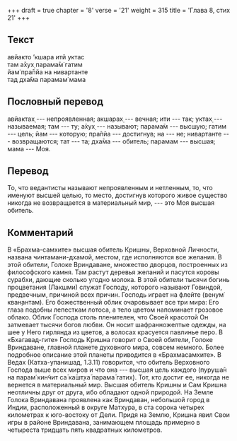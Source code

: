+++
draft = true
chapter = '8'
verse = '21'
weight = 315
title = 'Глава 8, стих 21'
+++
## Текст

авйакто ’кшара итй уктас  
там а̄хух̣ парама̄м̇ гатим  
йам̇ пра̄пйа на нивартанте  
тад дха̄ма парамам̇ мама

## Пословный перевод

авйактах̣ --- непроявленная; акшарах̣ --- вечная; ити --- так; уктах̣ ---
называемая; там --- ту; а̄хух̣ --- называют; парама̄м --- высшую; гатим ---
цель; йам --- которую; пра̄пйа --- достигнув; на --- не; нивартанте ---
возвращаются; тат --- та; дха̄ма --- обитель; парамам --- высшая; мама
--- Моя.

## Перевод

То, что ведантисты называют непроявленным и нетленным, то, что именуют
высшей целью, то место, достигнув которого живое существо никогда не
возвращается в материальный мир, --- это Моя высшая обитель.

## Комментарий

В «Брахма-самхите» высшая обитель Кришны, Верховной Личности, названа
чинтамани-дхамой, местом, где исполняются все желания. В этой обители,
Голоке Вриндаване, множество дворцов, построенных из философского камня.
Там растут деревья желаний и пасутся коровы сурабхи, дающие сколько
угодно молока. В этой обители тысячи богинь процветания (Лакшми) служат
Господу, которого называют Говиндой, предвечным, причиной всех причин.
Господь играет на флейте (вен̣ум̇ кван̣антам). Его божественный облик
очаровывает все три мира: Его глаза подобны лепесткам лотоса, а тело
цветом напоминает грозовое облако. Облик Господа столь пленителен, что
Своей красотой Он затмевает тысячи богов любви. Он носит шафранножелтые
одежды, на шее у Него гирлянда из цветов, а волосах красуется павлинье
перо. В «Бхагавад-гите» Господь Кришна говорит о Своей обители, Голоке
Вриндаване, главной планете духовного мира, совсем немного. Более
подробное описание этой планеты приводится в «Брахмасамхите». В Ведах
(Катха-упанишад, 1.3.11) говорится, что обитель Верховного Господа выше
всех миров и что она --- высшая цель каждого (пуруша̄н на парам̇ кин̃чит са̄
ка̄шт̣ха̄ парама̄ гатих̣). Тот, кто достиг ее, никогда не вернется в
материальный мир. Высшая обитель Кришны и Сам Кришна неотличны друг от
друга, ибо обладают одной природой. На Земле Голока Вриндавана проявлена
как Вриндаван, небольшой город в Индии, расположенный в округе Матхура,
в ста сорока четырех километрах к юго-востоку от Дели. Придя на Землю,
Кришна явил Свои игры в районе Вриндавана, занимающем площадь примерно в
четыреста тридцать пять квадратных километров.
